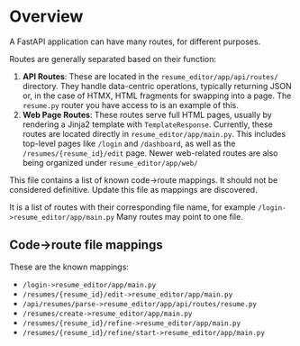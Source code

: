 # Overview

A FastAPI application can have many routes, for different purposes.

Routes are generally separated based on their function:

1.  **API Routes**: These are located in the `resume_editor/app/api/routes/` directory. They handle data-centric operations, typically returning JSON or, in the case of HTMX, HTML fragments for swapping into a page. The `resume.py` router you have access to is an example of this.
2.  **Web Page Routes**: These routes serve full HTML pages, usually by rendering a Jinja2 template with `TemplateResponse`. Currently, these routes are located directly in `resume_editor/app/main.py`. This includes top-level pages like `/login` and `/dashboard`, as well as the `/resumes/{resume_id}/edit` page. Newer web-related routes are also being organized under `resume_editor/app/web/`

This file contains a list of known code->route mappings. It should not be considered definitive. Update this file as mappings are discovered.

It is a list of routes with their corresponding file name, for example `/login->resume_editor/app/main.py`
Many routes may point to one file.

## Code->route file mappings

These are the known mappings:
- `/login->resume_editor/app/main.py`
- `/resumes/{resume_id}/edit->resume_editor/app/main.py`
- `/api/resumes/parse->resume_editor/app/api/routes/resume.py`
- `/resumes/create->resume_editor/app/main.py`
- `/resumes/{resume_id}/refine->resume_editor/app/main.py`
- `/resumes/{resume_id}/refine/start->resume_editor/app/main.py`
